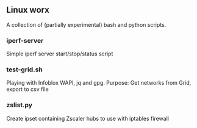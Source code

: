 ## Linux worx

A collection of (partially experimental) bash and python scripts. 

### iperf-server 
Simple iperf server start/stop/status script

### test-grid.sh 
Playing with Infoblox WAPI, jq and gpg. Purpose: Get networks from Grid, export to csv file

### zslist.py
Create ipset containing Zscaler hubs to use with iptables firewall
